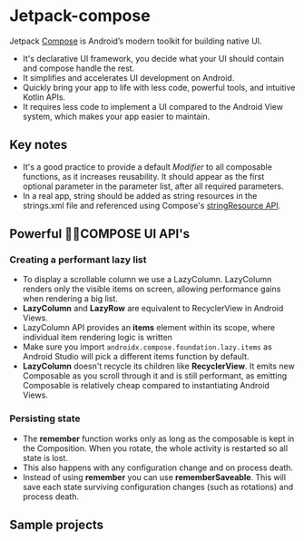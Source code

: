 # Jetpack-compose
Jetpack [Compose](https://developer.android.com/jetpack/compose) is Android’s modern toolkit for building native UI. 
- It's declarative UI framework, you decide what your UI should contain and compose handle the rest.
- It simplifies and accelerates UI development on Android. 
- Quickly bring your app to life with less code, powerful tools, and intuitive Kotlin APIs.
- It requires less code to implement a UI compared to the Android View system, which makes your app easier to maintain.


## Key notes
- It's a good practice to provide a default *Modifier* to all composable functions, as it increases reusability. It should appear as the first optional parameter in the parameter list, after all required parameters.
- In a real app, string should be added as string resources in the strings.xml file and referenced using Compose's [stringResource API](https://developer.android.com/jetpack/compose/resources#strings).


## Powerful 👨‍⚖️COMPOSE UI API's

###  Creating a performant lazy list
- To display a scrollable column we use a LazyColumn. LazyColumn renders only the visible items on screen, allowing performance gains when rendering a big list.
- **LazyColumn** and **LazyRow** are equivalent to RecyclerView in Android Views.
- LazyColumn API provides an **items** element within its scope, where individual item rendering logic is written
- Make sure you import `androidx.compose.foundation.lazy.items`
  as Android Studio will pick a different items function by default.
- **LazyColumn** doesn't recycle its children like **RecyclerView**. It emits new Composable as you scroll through it and is still performant, 
  as emitting Composable is relatively cheap compared to instantiating Android Views.
  
###  Persisting state
- The **remember** function works only as long as the composable is kept in the Composition. When you rotate, the whole activity is restarted so all state is lost. 
- This also happens with any configuration change and on process death.
- Instead of using **remember** you can use **rememberSaveable**. This will save each state surviving configuration changes (such as rotations) and process death.

## Sample projects
